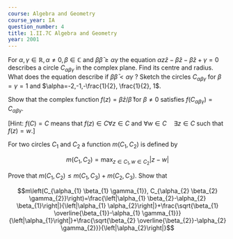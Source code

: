 ```yaml
---
course: Algebra and Geometry
course_year: IA
question_number: 4
title: 1.II.7C Algebra and Geometry
year: 2001
---
```



For $\alpha, \gamma \in \mathbb{R}, \alpha \neq 0, \beta \in \mathbb{C}$ and $\beta \bar{\beta} \geqslant \alpha \gamma$ the equation $\alpha z \bar{z}-\beta \bar{z}-\bar{\beta} z+\gamma=0$ describes a circle $C_{\alpha \beta \gamma}$ in the complex plane. Find its centre and radius. What does the equation describe if $\beta \bar{\beta}<\alpha \gamma$ ? Sketch the circles $C_{\alpha \beta \gamma}$ for $\beta=\gamma=1$ and $\alpha=-2,-1,-\frac{1}{2}, \frac{1}{2}, 1$.

Show that the complex function $f(z)=\beta \bar{z} / \bar{\beta}$ for $\beta \neq 0$ satisfies $f\left(C_{\alpha \beta \gamma}\right)=C_{\alpha \beta \gamma}$.

[Hint: $f(C)=C$ means that $f(z) \in C \forall z \in C$ and $\forall w \in C \quad \exists z \in C$ such that $f(z)=w .]$

For two circles $C_{1}$ and $C_{2}$ a function $m\left(C_{1}, C_{2}\right)$ is defined by

$$m\left(C_{1}, C_{2}\right)=\max _{z \in C_{1}, w \in C_{2}}|z-w|$$

Prove that $m\left(C_{1}, C_{2}\right) \leqslant m\left(C_{1}, C_{3}\right)+m\left(C_{2}, C_{3}\right)$. Show that

$$m\left(C_{\alpha_{1} \beta_{1} \gamma_{1}}, C_{\alpha_{2} \beta_{2} \gamma_{2}}\right)=\frac{\left|\alpha_{1} \beta_{2}-\alpha_{2} \beta_{1}\right|}{\left|\alpha_{1} \alpha_{2}\right|}+\frac{\sqrt{\beta_{1} \overline{\beta_{1}}-\alpha_{1} \gamma_{1}}}{\left|\alpha_{1}\right|}+\frac{\sqrt{\beta_{2} \overline{\beta_{2}}-\alpha_{2} \gamma_{2}}}{\left|\alpha_{2}\right|}$$